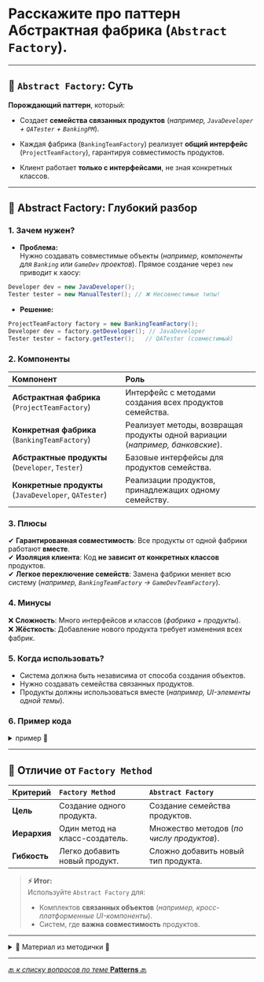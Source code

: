 # Расскажите про паттерн Абстрактная фабрика (`Abstract Factory`).

---

## 🎯 `Abstract Factory`: Суть

**Порождающий паттерн**, который:

* Создает **семейства связанных продуктов** (_например, `JavaDeveloper` + `QATester` + `BankingPM`_).


* Каждая фабрика (`BankingTeamFactory`) реализует **общий интерфейс** (`ProjectTeamFactory`),
  гарантируя совместимость продуктов.


* Клиент работает **только с интерфейсами**, не зная конкретных классов.

---
## 📌 Abstract Factory: Глубокий разбор

### 1. Зачем нужен?
* **Проблема:**  
Нужно создавать совместимые объекты (_например, компоненты для `Banking` или `GameDev` проектов_). 
Прямое создание через `new` приводит к хаосу:

```java
Developer dev = new JavaDeveloper();
Tester tester = new ManualTester(); // ❌ Несовместимые типы!
```

* **Решение:**
```java
ProjectTeamFactory factory = new BankingTeamFactory();
Developer dev = factory.getDeveloper(); // JavaDeveloper
Tester tester = factory.getTester();   // QATester (совместимый)
```

### 2. Компоненты

| Компонент                                             | 	Роль                                                                          |
|:------------------------------------------------------|:-------------------------------------------------------------------------------|
| **Абстрактная фабрика** (`ProjectTeamFactory`)        | 	Интерфейс с методами создания всех продуктов семейства.                       |
| **Конкретная фабрика** (`BankingTeamFactory`)         | 	Реализует методы, возвращая продукты одной вариации (_например, банковские_). |
| **Абстрактные продукты** (`Developer`, `Tester`)      | 	Базовые интерфейсы для продуктов семейства.                                   |
| **Конкретные продукты** (`JavaDeveloper`, `QATester`) | 	Реализации продуктов, принадлежащих одному семейству.                         |

### 3. Плюсы
   ✔ **Гарантированная совместимость**: Все продукты от одной фабрики работают **вместе**.  
   ✔ **Изоляция клиента**: Код **не зависит от конкретных классов** продуктов.  
   ✔ **Легкое переключение семейств**: Замена фабрики меняет всю систему 
   (_например, `BankingTeamFactory` → `GameDevTeamFactory`_).  

### 4. Минусы
   ❌ **Сложность**: Много интерфейсов и классов (_фабрика + продукты_).  
   ❌ **Жёсткость**: Добавление нового продукта требует изменения всех фабрик.  

### 5. Когда использовать?
* Система должна быть независима от способа создания объектов.
* Нужно создавать семейства связанных продуктов.
* Продукты должны использоваться вместе (_например, UI-элементы одной темы_).

### 6. Пример  кода

<details>
        <summary>пример 🔽</summary>

```java
public class BankingTeamFactory implements ProjectTeamFactory {
   @Override
   public Developer getDeveloper() { return new JavaDeveloper(); } // Совместимый продукт 1
   @Override
   public Tester getTester() { return new QATester(); }           // Совместимый продукт 2
   @Override
   public ProjectManager getPM() { return new BankingPM(); }      // Совместимый продукт 3
}
```

**Как это работает:**
1. Клиент выбирает фабрику (`BankingTeamFactory`).
2. Фабрика создает все компоненты одного стиля (`JavaDeveloper` + `QATester` + `BankingPM`).
</details>

---
## 📌 Отличие от `Factory Method`

| Критерий     | 	`Factory Method`               | 	`Abstract Factory`                        |
|:-------------|:--------------------------------|:-------------------------------------------|
| **Цель**     | 	Создание одного продукта.      | 	Создание семейства продуктов.             |
| **Иерархия** | 	Один метод на класс-создатель. | 	Множество методов (_по числу продуктов_). |
| **Гибкость** | 	Легко добавить новый продукт.  | 	Сложно добавить новый тип продукта.       | 

> **⚡ Итог:**  
> Используйте `Abstract Factory` для:  
> * Комплектов **связанных объектов** (_например, кросс-платформенные UI-компоненты_).  
> * Систем, где **важна совместимость** продуктов.  



---
<details>
        <summary>📝 Материал из методички 🔽</summary>

```text
Порождающий паттерн проектирования, Абстрактная фабрика задаёт интерфейс создания 
всех доступных типов продуктов, а каждая конкретная реализация фабрики порождает продукты одной из вариаций.

Абстрактная фабрика предлагает выделить общие интерфейсы для отдельных продуктов, составляющих семейства. 
Так, все вариации кресел получат общий интерфейс Кресло, все диваны реализуют интерфейс Диван и так далее.

Далее вы создаёте абстрактную фабрику — общий интерфейс, который содержит фабричные методы 
создания всех продуктов семейства (например, создатьКресло, создатьДиван и создатьСтолик). 
Эти операции должны возвращать абстрактные типы продуктов, представленные интерфейсами, 
которые мы выделили ранее — Кресла, Диваны и Столики.

+: гарантированно будет создаваться тип одного семейства
- : Усложняет код программы из-за введения множества дополнительных классов.
```
</details>

---

[🔙 _к списку вопросов по теме_ **Patterns** 🔙](/ITM/ITM07_Patterns/patterns.md)
